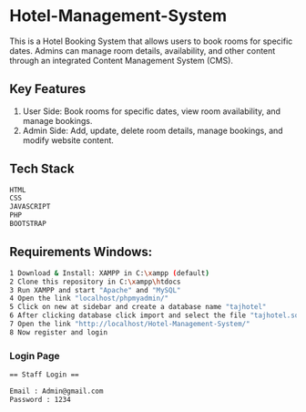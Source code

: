 # Hotel-Management-System

This is a Hotel Booking System that allows users to book rooms for specific dates. Admins can manage room details, availability, and other content through an integrated Content Management System (CMS).

## Key Features
1. User Side: Book rooms for specific dates, view room availability, and manage bookings.
2. Admin Side: Add, update, delete room details, manage bookings, and modify website content.


## Tech Stack 

```sh
HTML
CSS
JAVASCRIPT
PHP
BOOTSTRAP 
```

## Requirements Windows:

```sh
1 Download & Install: XAMPP in C:\xampp (default)
2 Clone this repository in C:\xampp\htdocs
3 Run XAMPP and start "Apache" and "MySQL"
4 Open the link "localhost/phpmyadmin/"
5 Click on new at sidebar and create a database name "tajhotel"
6 After clicking database click import and select the file "tajhotel.sql"
7 Open the link "http://localhost/Hotel-Management-System/"
8 Now register and login
```




### Login Page

```sh
== Staff Login ==

Email : Admin@gmail.com
Password : 1234
```
